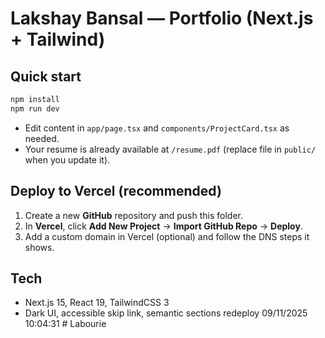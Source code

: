 # Lakshay Bansal — Portfolio (Next.js + Tailwind)

## Quick start
```bash
npm install
npm run dev
```

- Edit content in `app/page.tsx` and `components/ProjectCard.tsx` as needed.
- Your resume is already available at `/resume.pdf` (replace file in `public/` when you update it).

## Deploy to Vercel (recommended)
1. Create a new **GitHub** repository and push this folder.
2. In **Vercel**, click **Add New Project** → **Import GitHub Repo** → **Deploy**.
3. Add a custom domain in Vercel (optional) and follow the DNS steps it shows.

## Tech
- Next.js 15, React 19, TailwindCSS 3
- Dark UI, accessible skip link, semantic sections
r e d e p l o y   0 9 / 1 1 / 2 0 2 5   1 0 : 0 4 : 3 1  
 #   L a b o u r i e  
 